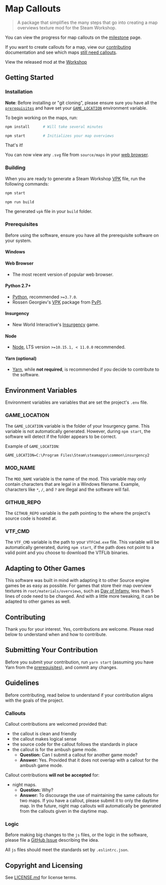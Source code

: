 # Map Callouts

> A package that simplifies the many steps that go into creating a map overviews
> texture mod for the Steam Workshop.

You can view the progress for map callouts on the
[milestone](https://github.com/MaximDevoir/insurgency-map-callouts/milestone/1)
page.

If you want to create callouts for a map, view our [contributing](#contributing)
documentation and see which maps [still need
callouts](https://github.com/MaximDevoir/insurgency-map-callouts/issues?q=is%3Aopen+is%3Aissue+label%3Acallouts).

View the released mod at the
[Workshop](https://steamcommunity.com/sharedfiles/filedetails/?id=1690177643)

## Getting Started

### Installation

**Note**: Before installing or "git cloning", please ensure sure you have all
the [`prerequisites`](#prerequisites) and have set your
[`GAME_LOCATION`](#game_location) environment variable.

To begin working on the maps, run:

```bash
npm install      # Will take several minutes

npm start        # Initializes your map overviews
```

That's it!

You can now view any `.svg` file from `source/maps` in your [web browser](#web-browser).

### Building

When you are ready to generate a Steam Workshop
[VPK](https://developer.valvesoftware.com/wiki/VPK) file, run the following
commands:

```bash
npm start

npm run build
```

The generated `vpk` file in your `build` folder.

### Prerequisites

Before using the software, ensure you have all the prerequisite software on your
system.

#### Windows

#### Web Browser

* The most recent version of popular web browser.

#### Python 2.7+

* [Python](https://www.python.org/downloads/), recommended `>=3.7.0`.
* Rossen Georgiev's [VPK](https://pypi.org/project/vpk/) package from
  [PyPI](https://pypi.org/).

#### Insurgency

* New World Interactive's
  [Insurgency](https://store.steampowered.com/app/222880/Insurgency/) game.

#### Node

* [Node](https://nodejs.org/en/download/), LTS version `>=10.15.1, < 11.0.0`
  recommended.

#### Yarn (optional)

* [Yarn](https://yarnpkg.com/lang/en/docs/install/), while **not required**, is
  recommended if you decide to contribute to the software.

## Environment Variables

Environment variables are variables that are set the project's `.env` file.

### GAME_LOCATION

The `GAME_LOCATION` variable is the folder of your Insurgency game. This
variable is not automatically generated. However, during `npm start`, the
software will detect if the folder appears to be correct.

Example of `GAME_LOCATION`:

```env
GAME_LOCATION=C:\Program Files\Steam\steamapps\common\insurgency2
```

### MOD_NAME

The `MOD_NAME` variable is the name of the mod. This variable may only contain
characters that are legal in a Windows filename. Example, characters like `*`,
`/`, and `?` are illegal and the software will fail.

### GITHUB_REPO

The `GITHUB_REPO` variable is the path pointing to the where the project's
source code is hosted at.

### VTF_CMD

The `VTF_CMD` variable is the path to your `VTFCmd.exe` file. This variable will
be automatically generated, during `npm start`, if the path does not point to a
valid point and you choose to download the VTFLib binaries.

## Adapting to Other Games

This software was built in mind with adapting it to other Source engine games be
as easy as possible. For games that store their map overview textures in
`root/materials/overviews`, such as [Day of
Infamy](https://store.steampowered.com/app/447820/Day_of_Infamy/), less than 5
lines of code need to be changed. And with a little more tweaking, it can be adapted
to other games as well.

## Contributing

Thank you for your interest. Yes, contributions are welcome. Please read below
to understand when and how to contribute.

## Submitting Your Contribution

Before you submit your contribution, run `yarn start` (assuming you have Yarn
from the [prerequisites](#prerequisites)), and commit any changes.

## Guidelines

Before contributing, read below to understand if your contribution aligns with
the goals of the project.

### Callouts

Callout contributions are welcomed provided that:

* the callout is clean and friendly
* the callout makes logical sense
* the source code for the callout follows the standards in place
* the callout is for the ambush game mode. 
  * **Question:** Can I submit a callout for another game mode? 
  * **Answer:** Yes. Provided that it does not overlap with a callout for the
    ambush game mode.

Callout contributions **will not be accepted** for:

* night maps.  
  * **Question:** Why?
  * **Answer:** To discourage the use of maintaining the same callouts for two
    maps. If you have a callout, please submit it to only the daytime map. In
    the future, night map callouts will automatically be generated from the
    callouts given in the daytime map.

### Logic

Before making big changes to the `js` files, or the logic in the software,
please file a [GitHub Issue](./issue) describing the idea.

All `js` files should meet the standards set by `.eslintrc.json`.

## Copyright and Licensing

See [LICENSE.md](LICENSE.md) for license terms.
